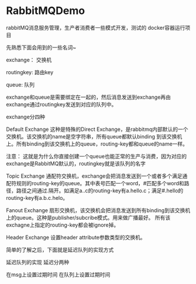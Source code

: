 # RabbitMQDemo
rabbitMQ消息服务管理，生产者消费者一些模式开发，测试的 docker容器运行项目


先熟悉下面会用到的一些名词~

exchange： 交换机

routingkey: 路由key

queue: 队列

exchange和queue是需要绑定在一起的，然后消息发送到exchange再由exchange通过routingkey发送到对应的队列中。


exchange分四种

Default Exchange
这种是特殊的Direct Exchange，是rabbitmq内部默认的一个交换机。该交换机的name是空字符串，所有queue都默认binding 到该交换机上。所有binding到该交换机上的queue，routing-key都和queue的name一样。

注意： 这就是为什么你直接创建一个queue也能正常的生产与消费，因为对应的exchange是RabbitMQ默认的，routingkey就是该队列的名字

Topic Exchange
通配符交换机，exchange会把消息发送到一个或者多个满足通配符规则的routing-key的queue。其中表号匹配一个word，#匹配多个word和路径，路径之间通过.隔开。如满足a..c的routing-key有a.hello.c；满足#.hello的routing-key有a.b.c.helo。

Fanout Exchange
扇形交换机，该交换机会把消息发送到所有binding到该交换机上的queue。这种是publisher/subcribe模式。用来做广播最好。 所有该exchagne上指定的routing-key都会被ignore掉。

Header Exchange
设置header attribute参数类型的交换机。

简单的了解之后，下面就是延迟队列的实现方式

延迟队列的实现
延迟分两种

在msg上设置过期时间
在队列上设置过期时间

